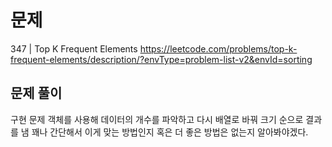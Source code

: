 # 문제

347 | Top K Frequent Elements
https://leetcode.com/problems/top-k-frequent-elements/description/?envType=problem-list-v2&envId=sorting

## 문제 풀이

구현 문제
객체를 사용해 데이터의 개수를 파악하고 다시 배열로 바꿔 크기 순으로 결과를 냄
꽤나 간단해서 이게 맞는 방법인지 혹은 더 좋은 방법은 없는지 알아봐야겠다.
